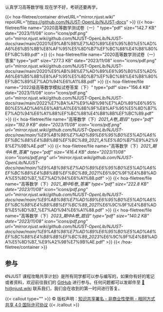 认真学习高等数学哦
现在学不好，考研还要再学，

{{< hoa-filetree/container driveURL="mirror.njust.wiki" repoURL="https://github.com/NJUST-OpenLib/NJUST-docs" >}}
  {{< hoa-filetree/file name="2020高等数学测试卷（一）" type="pdf" size="142.7 KB" date="2023/11/08" icon="icons/pdf.png" url="mirror.njust.wiki/github.com/NJUST-OpenLib/NJUST-docs/raw/main/2020%E9%AB%98%E7%AD%89%E6%95%B0%E5%AD%A6%E6%B5%8B%E8%AF%95%E5%8D%B7%EF%BC%88%E4%B8%80%EF%BC%89.pdf" >}}
  {{< hoa-filetree/file name="2020高等数学测试卷（一）答案" type="pdf" size="277.3 KB" date="2023/11/08" icon="icons/pdf.png" url="mirror.njust.wiki/github.com/NJUST-OpenLib/NJUST-docs/raw/main/2020%E9%AB%98%E7%AD%89%E6%95%B0%E5%AD%A6%E6%B5%8B%E8%AF%95%E5%8D%B7%EF%BC%88%E4%B8%80%EF%BC%89%E7%AD%94%E6%A1%88.pdf" >}}
  {{< hoa-filetree/file name="2022级高等数学模拟试卷答案（下）" type="pdf" size="156.4 KB" date="2023/11/08" icon="icons/pdf.png" url="mirror.njust.wiki/github.com/NJUST-OpenLib/NJUST-docs/raw/main/2022%E7%BA%A7%E9%AB%98%E7%AD%89%E6%95%B0%E5%AD%A6%E6%A8%A1%E6%8B%9F%E8%AF%95%E5%8D%B7%E7%AD%94%E6%A1%88%EF%BC%88%E4%B8%8B%EF%BC%89.pdf" >}}
  {{< hoa-filetree/file name="高等数学（下）_2021_A卷_题目" type="pdf" size="192.9 KB" date="2023/11/08" icon="icons/pdf.png" url="mirror.njust.wiki/github.com/NJUST-OpenLib/NJUST-docs/raw/main/%E9%AB%98%E7%AD%89%E6%95%B0%E5%AD%A6%EF%BC%88%E4%B8%8B%EF%BC%89_2021_A%E5%8D%B7_%E9%A2%98%E7%9B%AE.pdf" >}}
  {{< hoa-filetree/file name="高等数学（下）_2021_期中A卷_答案" type="pdf" size="416.4 KB" date="2023/11/08" icon="icons/pdf.png" url="mirror.njust.wiki/github.com/NJUST-OpenLib/NJUST-docs/raw/main/%E9%AB%98%E7%AD%89%E6%95%B0%E5%AD%A6%EF%BC%88%E4%B8%8B%EF%BC%89_2021_%E6%9C%9F%E4%B8%ADA%E5%8D%B7_%E7%AD%94%E6%A1%88.pdf" >}}
  {{< hoa-filetree/file name="高等数学（下）_2021_期中B卷_答案" type="pdf" size="222.8 KB" date="2023/11/08" icon="icons/pdf.png" url="mirror.njust.wiki/github.com/NJUST-OpenLib/NJUST-docs/raw/main/%E9%AB%98%E7%AD%89%E6%95%B0%E5%AD%A6%EF%BC%88%E4%B8%8B%EF%BC%89_2021_%E6%9C%9F%E4%B8%ADB%E5%8D%B7_%E7%AD%94%E6%A1%88.pdf" >}}
  {{< hoa-filetree/file name="高等数学（下）_2023_期中A卷_题目" type="pdf" size="140.2 KB" date="2023/11/08" icon="icons/pdf.png" url="mirror.njust.wiki/github.com/NJUST-OpenLib/NJUST-docs/raw/main/%E9%AB%98%E7%AD%89%E6%95%B0%E5%AD%A6%EF%BC%88%E4%B8%8B%EF%BC%89_2023_%E6%9C%9F%E4%B8%ADA%E5%8D%B7_%E9%A2%98%E7%9B%AE.pdf" >}}
{{< /hoa-filetree/container >}}


## 参与

《NJUST 课程攻略共享计划》是所有同学都可以参与编写的，如果你有好的笔记或者资料，欢迎前往我们的 [GitHub](https://github.com/NJUST-OpenLib) 进行参与。任何问题都可以发邮件至 [📮hi@njust.wiki](mailto:hi@njust.wiki) 联系我们，我们会在收到的第一时间进行答复。

{{< callout type="" >}}
  © 版权声明：[知识共享署名 - 非商业性使用 - 相同方式共享 4.0 国际许可协议](https://creativecommons.org/licenses/by-nc-sa/4.0/)
{{< /callout >}}
